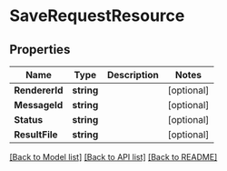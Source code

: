 # SaveRequestResource

## Properties
Name | Type | Description | Notes
------------ | ------------- | ------------- | -------------
**RendererId** | **string** |  | [optional] 
**MessageId** | **string** |  | [optional] 
**Status** | **string** |  | [optional] 
**ResultFile** | **string** |  | [optional] 

[[Back to Model list]](../README.md#documentation-for-models) [[Back to API list]](../README.md#documentation-for-api-endpoints) [[Back to README]](../README.md)


